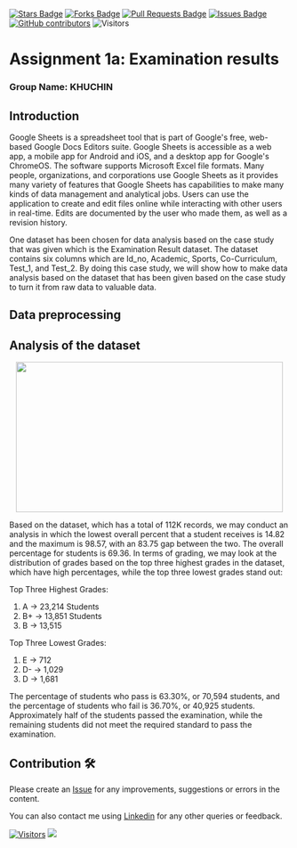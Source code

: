 <a href="https://github.com/drshahizan/BDM/stargazers"><img src="https://img.shields.io/github/stars/drshahizan/BDM" alt="Stars Badge"/></a>
<a href="https://github.com/drshahizan/BDM/network/members"><img src="https://img.shields.io/github/forks/drshahizan/BDM" alt="Forks Badge"/></a>
<a href="https://github.com/drshahizan/BDM/pulls"><img src="https://img.shields.io/github/issues-pr/drshahizan/BDM" alt="Pull Requests Badge"/></a>
<a href="https://github.com/drshahizan/BDM"><img src="https://img.shields.io/github/issues/drshahizan/BDM" alt="Issues Badge"/></a>
<a href="https://github.com/drshahizan/BDM/graphs/contributors"><img alt="GitHub contributors" src="https://img.shields.io/github/contributors/drshahizan/BDM?color=2b9348"></a>
![Visitors](https://api.visitorbadge.io/api/visitors?path=https%3A%2F%2Fgithub.com%2Fdrshahizan%2BDM&labelColor=%23d9e3f0&countColor=%23697689&style=flat)

# Assignment 1a: Examination results

### Group Name: KHUCHIN

## Introduction

Google Sheets is a spreadsheet tool that is part of Google's free, web-based Google Docs Editors suite. Google Sheets is accessible as a web app, a mobile app for Android and iOS, and a desktop app for Google's ChromeOS. The software supports Microsoft Excel file formats. Many people, organizations, and corporations use Google Sheets as it provides many variety of features that Google Sheets has capabilities to make many kinds of data management and analytical jobs. Users can use the application to create and edit files online while interacting with other users in real-time. Edits are documented by the user who made them, as well as a revision history. 

One dataset has been chosen for data analysis based on the case study that was given which is the Examination Result dataset. The dataset contains six columns which are Id_no, Academic, Sports, Co-Curriculum, Test_1, and Test_2. By doing this case study, we will show how to make data analysis based on the dataset that has been given based on the case study to turn it from raw data to valuable data.

## Data preprocessing

## Analysis of the dataset

<div id="Google_Sheet_Dashboard" align="center">
<img src="" width="480" height="270"/>
</div>

Based on the dataset, which has a total of 112K records, we may conduct an analysis in which the lowest overall percent that a student receives is 14.82 and the maximum is 98.57, with an 83.75 gap between the two. The overall percentage for students is 69.36. In terms of grading, we may look at the distribution of grades based on the top three highest grades in the dataset, which have high percentages, while the top three lowest grades stand out:

Top Three Highest Grades:
1. A → 23,214 Students
2. B+ → 13,851 Students
3. B → 13,515

Top Three Lowest Grades:
1. E → 712
2. D- → 1,029 
3. D → 1,681

The percentage of students who pass is 63.30%, or 70,594 students, and the percentage of students who fail is 36.70%, or 40,925 students. Approximately half of the students passed the examination, while the remaining students did not meet the required standard to pass the examination.


## Contribution 🛠️
Please create an [Issue](https://github.com/drshahizan/BDM/issues) for any improvements, suggestions or errors in the content.

You can also contact me using [Linkedin](https://www.linkedin.com/in/drshahizan/) for any other queries or feedback.

[![Visitors](https://api.visitorbadge.io/api/visitors?path=https%3A%2F%2Fgithub.com%2Fdrshahizan&labelColor=%23697689&countColor=%23555555&style=plastic)](https://visitorbadge.io/status?path=https%3A%2F%2Fgithub.com%2Fdrshahizan)
![](https://hit.yhype.me/github/profile?user_id=81284918)


